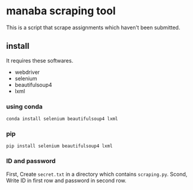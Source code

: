 # manaba scraping tool

This is a script that scrape assignments which haven't been submitted.

## install

It requires these softwares.

- webdriver
- selenium
- beautifulsoup4
- lxml

### using conda

```:shell
conda install selenium beautifulsoup4 lxml
```

### pip

```:shell
pip install selenium beautifulsoup4 lxml
```

### ID and password

First, Create `secret.txt` in a directory which contains `scraping.py`.
Scond, Write ID in first row and password in second row.